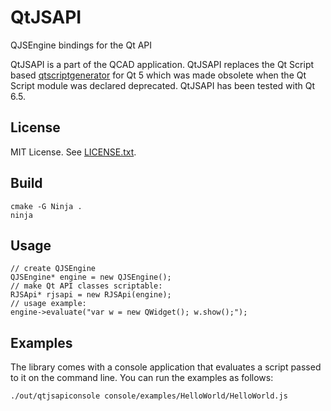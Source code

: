 QtJSAPI
=======

QJSEngine bindings for the Qt API

QtJSAPI is a part of the QCAD application.
QtJSAPI replaces the Qt Script based [qtscriptgenerator](https://github.com/qt-labs/qtscriptgenerator)
for Qt 5 which was made obsolete when the Qt Script module was declared deprecated.
QtJSAPI has been tested with Qt 6.5.

License
-------
MIT License.
See [LICENSE.txt](https://github.com/qcad/qtjsapi/blob/main/LICENSE.txt).

Build
-----
```
cmake -G Ninja .
ninja
```

Usage
-----
```
// create QJSEngine
QJSEngine* engine = new QJSEngine();
// make Qt API classes scriptable: 
RJSApi* rjsapi = new RJSApi(engine);
// usage example:
engine->evaluate("var w = new QWidget(); w.show();");
```

Examples
--------
The library comes with a console application that evaluates a script passed to it on the command line.
You can run the examples as follows:
```
./out/qtjsapiconsole console/examples/HelloWorld/HelloWorld.js
```
